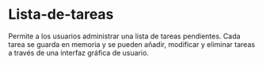 # Lista-de-tareas
Permite a los usuarios administrar una lista de tareas pendientes. Cada tarea se guarda en memoria y se pueden añadir, modificar y eliminar tareas a través de una interfaz gráfica de usuario. 
